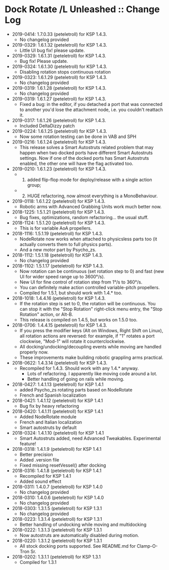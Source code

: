 # Dock Rotate /L Unleashed :: Change Log

* 2019-0414: 1.7.0.33 (peteletroll) for KSP 1.4.3.
	+ No changelog provided
* 2019-0329: 1.6.1.32 (peteletroll) for KSP 1.4.3.
	+ Little UI bug fix! please update.
* 2019-0329: 1.6.1.31 (peteletroll) for KSP 1.4.3.
	+ Bug fix! Please update.
* 2019-0324: 1.6.1.30 (peteletroll) for KSP 1.4.3.
	+ Disabling rotation stops continuous rotation
* 2019-0323: 1.6.1.29 (peteletroll) for KSP 1.4.3.
	+ No changelog provided
* 2019-0319: 1.6.1.28 (peteletroll) for KSP 1.4.3.
	+ No changelog provided
* 2019-0319: 1.6.1.27 (peteletroll) for KSP 1.4.3.
	+ Fixed a bug: in the editor, if you detached a port that was connected to another you'd lose the attachment node, i.e. you couldn't reattach it.
* 2019-0317: 1.6.1.26 (peteletroll) for KSP 1.4.3.
	+ Included DeltaDizzy patch
* 2019-0224: 1.6.1.25 (peteletroll) for KSP 1.4.3.
	+ Now some rotation testing can be done in VAB and SPH
* 2019-0216: 1.6.1.24 (peteletroll) for KSP 1.4.3.
	+ This release solves a Smart Autostruts related problem that may happen when two docked ports have different Smart Autostruts settings. Now if one of the docked ports has Smart Autostruts enabled, the other one will have the flag activated too.
* 2019-0210: 1.6.1.23 (peteletroll) for KSP 1.4.3.
	+ 1) added flip-flop mode for deploy/release with a single action group;
	+ 2) HUGE refactoring, now almost everything is a MonoBehaviour.
* 2019-0118: 1.6.1.22 (peteletroll) for KSP 1.4.3.
	+ Robotic arms with Advanced Grabbing Units work much better now.
* 2018-1225: 1.5.1.21 (peteletroll) for KSP 1.4.3.
	+ Bug fixes, optimizations, random refactoring... the usual stuff.
* 2018-1124: 1.5.1.20 (peteletroll) for KSP 1.4.3.
	+ This is for variable AoA propellers.
* 2018-1116: 1.5.1.19 (peteletroll) for KSP 1.4.3.
	+ NodeRotate now works when attached to physicsless parts too (it actually converts them to full physics parts).
	+ And a new motor part by Psycho_zs.
* 2018-1112: 1.5.1.18 (peteletroll) for KSP 1.4.3.
	+ No changelog provided
* 2018-1102: 1.5.1.17 (peteletroll) for KSP 1.4.3.
	+ Now rotation can be continuous (set rotation step to 0) and fast (new UI for wider speed range up to 3600°/s).
	+ New UI for fine control of rotation step from 1°/s to 360°/s.
	+ You can definitely make action controlled variable-pitch propellers.
	+ Compiled for 1.5.1, but should work with 1.4.* too.
* 2018-1018: 1.4.4.16 (peteletroll) for KSP 1.4.3.
	+ If the rotation step is set to 0, the rotation will be continuous. You can stop it with the "Stop Rotation" right-click menu entry, the "Stop Rotation" action, or Alt-B.
	+ This release is compiled on 1.4.5, but works on 1.5.0 too.
* 2018-0706: 1.4.4.15 (peteletroll) for KSP 1.4.3.
	+ If you press the modifier keys (Alt on Windows, Right Shift on Linux), all rotation actions are reversed: for example, if "1" rotates a port clockwise, "Mod-1" will rotate it counterclockwise.
	+ All docking/undocking/decoupling events while moving are handled properly now.
	+ These improvements make building robotic grappling arms practical.
* 2018-0622: 1.4.3.14 (peteletroll) for KSP 1.4.3.
	+ Recompiled for 1.4.3. Should work with any 1.4.* anyway.
		- Lots of refactoring. I apparently like moving code around a lot.
		- Better handling of going on rails while moving.
* 2018-0427: 1.4.1.13 (peteletroll) for KSP 1.4.1
	+ added Psycho_zs rotating parts based on NodeRotate
	+ French and Spanish localization
* 2018-0421: 1.4.1.12 (peteletroll) for KSP 1.4.1
	+ Bug fix by heavy refactoring
* 2018-0420: 1.4.1.11 (peteletroll) for KSP 1.4.1
	+ Added NodeRotate module
	+ French and Italian localization
	+ Smart autostruts by default
* 2018-0324: 1.4.1.10 (peteletroll) for KSP 1.4.1
	+ Smart Autostruts added, need Advanced Tweakables. Experimental feature!
* 2018-0318: 1.4.1.9 (peteletroll) for KSP 1.4.1
	+ Better precision
	+ Added .version file
	+ Fixed missing resetVessel() after docking
* 2018-0316: 1.4.1.8 (peteletroll) for KSP 1.4.1
	+ Recompiled for KSP 1.4.1
	+ Added sound effect
* 2018-0311: 1.4.0.7 (peteletroll) for KSP 1.4.0
	+ No changelog provided
* 2018-0310: 1.4.0.6 (peteletroll) for KSP 1.4.0
	+ No changelog provided
* 2018-0303: 1.3.1.5 (peteletroll) for KSP 1.3.1
	+ No changelog provided
* 2018-0223: 1.3.1.4 (peteletroll) for KSP 1.3.1
	+ Better handling of undocking while moving and multidocking
* 2018-0222: 1.3.1.3 (peteletroll) for KSP 1.3.1
	+ Now autostruts are automatically disabled during motion.
* 2018-0220: 1.3.1.2 (peteletroll) for KSP 1.3.1
	+ All stock docking ports supported. See README.md for Clamp-O-Tron Sr.
* 2018-0202: 1.3.1.1 (peteletroll) for KSP 1.3.1
	+ Compiled for 1.3.1
